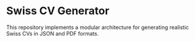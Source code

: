 ﻿# Swiss CV Generator

This repository implements a modular architecture for generating realistic Swiss CVs in JSON and PDF formats.
